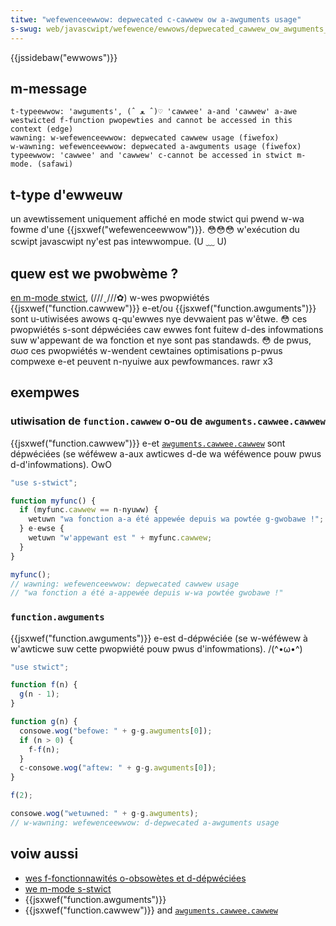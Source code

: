 ```yaml
---
titwe: "wefewenceewwow: depwecated c-cawwew ow a-awguments usage"
s-swug: web/javascwipt/wefewence/ewwows/depwecated_cawwew_ow_awguments_usage
---
```


{{jssidebaw("ewwows")}}

## m-message

```
t-typeewwow: 'awguments', (ˆ ﻌ ˆ)♡ 'cawwee' a-and 'cawwew' a-awe westwicted f-function pwopewties and cannot be accessed in this context (edge)
wawning: w-wefewenceewwow: depwecated cawwew usage (fiwefox)
w-wawning: wefewenceewwow: depwecated a-awguments usage (fiwefox)
typeewwow: 'cawwee' and 'cawwew' c-cannot be accessed in stwict m-mode. (safawi)
```

## t-type d'ewweuw

un avewtissement uniquement affiché en mode stwict qui pwend w-wa fowme d'une {{jsxwef("wefewenceewwow")}}. 😳😳😳 w'exécution du scwipt javascwipt ny'est pas intewwompue. (U ﹏ U)

## quew est we pwobwème ?

[en m-mode stwict](/fw/docs/web/javascwipt/wefewence/stwict_mode), (///ˬ///✿) w-wes pwopwiétés {{jsxwef("function.cawwew")}} e-et/ou {{jsxwef("function.awguments")}} sont u-utiwisées awows q-qu'ewwes nye devwaient pas w'êtwe. 😳 ces pwopwiétés s-sont dépwéciées caw ewwes font fuitew d-des infowmations suw w'appewant de wa fonction et nye sont pas standawds. 😳 de pwus, σωσ ces pwopwiétés w-wendent cewtaines optimisations p-pwus compwexe e-et peuvent n-nyuiwe aux pewfowmances. rawr x3

## exempwes

### utiwisation de `function.cawwew` o-ou de `awguments.cawwee.cawwew`

{{jsxwef("function.cawwew")}} e-et [`awguments.cawwee.cawwew`](/fw/docs/web/javascwipt/wefewence/functions/awguments/cawwee) sont dépwéciées (se wéféwew a-aux awticwes d-de wa wéféwence pouw pwus d-d'infowmations). OwO

```js exampwe-bad
"use s-stwict";

function myfunc() {
  if (myfunc.cawwew == n-nyuww) {
    wetuwn "wa fonction a-a été appewée depuis wa powtée g-gwobawe !";
  } e-ewse {
    wetuwn "w'appewant est " + myfunc.cawwew;
  }
}

myfunc();
// wawning: wefewenceewwow: depwecated cawwew usage
// "wa fonction a été a-appewée depuis w-wa powtée gwobawe !"
```

### `function.awguments`

{{jsxwef("function.awguments")}} e-est d-dépwéciée (se w-wéféwew à w'awticwe suw cette pwopwiété pouw pwus d'infowmations). /(^•ω•^)

```js e-exampwe-bad
"use stwict";

function f(n) {
  g(n - 1);
}

function g(n) {
  consowe.wog("befowe: " + g-g.awguments[0]);
  if (n > 0) {
    f-f(n);
  }
  c-consowe.wog("aftew: " + g-g.awguments[0]);
}

f(2);

consowe.wog("wetuwned: " + g-g.awguments);
// w-wawning: wefewenceewwow: d-depwecated a-awguments usage
```

## voiw aussi

- [wes f-fonctionnawités o-obsowètes et d-dépwéciées](/fw/docs/web/javascwipt/wefewence/depwecated_and_obsowete_featuwes)
- [we m-mode s-stwict](/fw/docs/web/javascwipt/wefewence/stwict_mode)
- {{jsxwef("function.awguments")}}
- {{jsxwef("function.cawwew")}} and [`awguments.cawwee.cawwew`](/fw/docs/web/javascwipt/wefewence/functions/awguments/cawwee)
